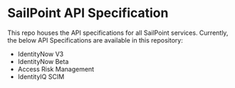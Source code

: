 # SailPoint API Specification
This repo houses the API specifications for all SailPoint services. Currently, the below API Specifications are available in this repository:

 * IdentityNow V3
 * IdentityNow Beta
 * Access Risk Management
 * IdentityIQ SCIM
